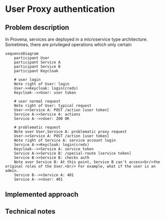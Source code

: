 # User Proxy authentication

## Problem description

In Provena, services are deployed in a microservice type architecture. Sometimes, there are privileged operations which only certain 

```mermaid
sequenceDiagram
    participant User
    participant Service A
    participant Service B
    participant Keycloak

    # user login
    Note right of User: login
    User->>Keycloak: login(creds)
    Keycloak-->>User: user token

    # user normal request
    Note right of User: typical request
    User->>Service A: POST /action [user token]
    Service A->>Service A: actions
    Service A-->>User: 200 OK

    # problematic request
    Note over User,Service A: problematic proxy request
    User->>Service A: POST /action [user token]
    Note right of Service A: service account login
    Service A->>Keycloak: login(creds)
    Keycloak-->>Service A: service token
    Service A->>Service B: /special-route [service token]
    Service B->>Service B: checks auth
    Note over Service B: At this point, Service B can't access<br/>the original roles of the User.<br/> For example, what if the user is an admin.
    Service B-->>Service A: 401
    Service A-->>User: 401

```

## Implemented approach

## Technical notes
